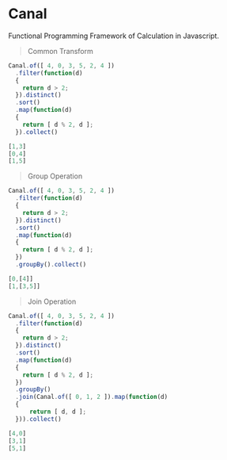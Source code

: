 # Canal
Functional Programming Framework of Calculation in Javascript.

> Common Transform
```js
Canal.of([ 4, 0, 3, 5, 2, 4 ])
  .filter(function(d)
  {
    return d > 2;
  }).distinct()
  .sort()
  .map(function(d)
  {
    return [ d % 2, d ];
  }).collect()
```
```js
[1,3]
[0,4]
[1,5]
```

> Group Operation
```js
Canal.of([ 4, 0, 3, 5, 2, 4 ])
  .filter(function(d)
  {
    return d > 2;
  }).distinct()
  .sort()
  .map(function(d)
  {
    return [ d % 2, d ];
  })
  .groupBy().collect()
```
```js
[0,[4]]
[1,[3,5]]
```

> Join Operation
```js
Canal.of([ 4, 0, 3, 5, 2, 4 ])
  .filter(function(d)
  {
    return d > 2;
  }).distinct()
  .sort()
  .map(function(d)
  {
    return [ d % 2, d ];
  })
  .groupBy()
  .join(Canal.of([ 0, 1, 2 ]).map(function(d)
  {
	  return [ d, d ];
  })).collect()
```
```js
[4,0]
[3,1]
[5,1]
```
